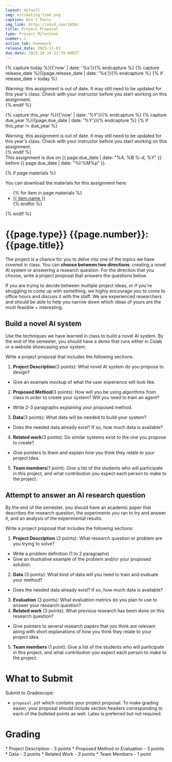 ```yaml
---
layout: default
img: estimating_time.png
caption: Don't Panic
img_link: https://xkcd.com/1658/   
title: Project Proposal
type: Project Milestone
number: 1
active_tab: homework
release_date: 2023-11-03
due_date: 2023-10-16 23:59:00EST
---
```


<!-- Check whether the assignment is ready to release -->
{% capture today %}{{'now' | date: '%s'}}{% endcapture %}
{% capture release_date %}{{page.release_date | date: '%s'}}{% endcapture %}
{% if release_date > today %} 
<div class="alert alert-danger">
Warning: this assignment is out of date.  It may still need to be updated for this year's class.  Check with your instructor before you start working on this assignment.
</div>
{% endif %}
<!-- End of check whether the assignment is up to date -->


<!-- Check whether the assignment is up to date -->
{% capture this_year %}{{'now' | date: '%Y'}}{% endcapture %}
{% capture due_year %}{{page.due_date | date: '%Y'}}{% endcapture %}
{% if this_year != due_year %} 
<div class="alert alert-danger">
Warning: this assignment is out of date.  It may still need to be updated for this year's class.  Check with your instructor before you start working on this assignment.
</div>
{% endif %}
<!-- End of check whether the assignment is up to date -->


<div class="alert alert-info">
This assignment is due on {{ page.due_date | date: "%A, %B %-d, %Y" }} before {{ page.due_date | date: "%I:%M%p" }}. 
</div>

{% if page.materials %}
<div class="alert alert-info">
You can download the materials for this assignment here:
<ul>
{% for item in page.materials %}
<li><a href="{{item.url}}">{{ item.name }}</a></li>
{% endfor %}
</ul>
</div>
{% endif %}


{{page.type}} {{page.number}}: {{page.title}}
=============================================================

The project is a chance for you to delve into one of the topics we have covered in class. You can **choose between two directions**: creating a novel AI system or answering a research question. For the direction that you choose, write a project proposal that answers the questions below. 

If you are trying to decide between multiple project ideas, or if you're struggling to come up with something, we highly encourage you to come to office hours and discuss it with the staff. We are experienced researchers and should be able to help you narrow down which ideas of yours are the most feasible + interesting.

## Build a novel AI system
Use the techniques we have learned in class to build a novel AI system. By the end of the semester, you should have a demo that runs either in Colab or a website showcasing your system.

Write a project proposal that includes the following sections:
1. __Project Description__(3 points): What novel AI system do you propose to design?
  - Give an example mockup of what the user experience will look like.
2. __Proposed Method__(3 points): How will you be using algorithms from class in order to create your system? Will you need to train an agent?
  - Write 2-3 paragraphs explaining your proposed method.
3. __Data__(3 points): What data will be needed to build your system?
  - Does the needed data already exist?  If so, how much data is available?
4. __Related work__(3 points): Do similar systems exist to the one you propose to create?
  - Give pointers to them and explain how you think they relate to your project idea.
5. __Team members__(1 point): Give a list of the students who will participate in this project, and what contribution you expect each person to make to the project.


## Attempt to answer an AI research question
By the end of the semester, you should have an academic paper that describes the research question, the experiments you ran to try and answer it, and an analysis of the experimental results.

Write a project proposal that includes the following sections:
1. __Project Description__ (3 points): What research question or problem are you trying to solve?
  - Write a problem definition (1 to 2 paragraphs)
  - Give an illustrative example of the problem and/or your proposed solution.
2. __Data__ (3 points): What kind of data will you need to train and evaluate your method?
  - Does the needed data already exist?  If so, how much data is available?
3. __Evaluation__ (3 points): What evaluation metrics do you plan to use to answer your research question?
4. __Related work__ (3 points): What previous research has been done on this research question?
  - Give pointers to several research papers that you think are relevant along with short explanations of how you think they relate to your project idea.
5. __Team members__ (1 point): Give a list of the students who will participate in this project, and what contribution you expect each person to make to the project.

# What to Submit
Submit to Gradescope:
* `proposal.pdf` which contains your project proposal. To make grading easier, your proposal should include section headers corresponding to each of the bulleted points as well. Latex is preferred but not required.


# Grading
<div class="alert alert-warning" markdown="1">
* Project Description - 3 points
* Proposed Method or Evaluation - 3 points
* Data - 3 points
* Related Work - 3 points
* Team Members - 1 point
</div>
